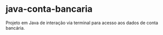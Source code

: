 # java-conta-bancaria
Projeto em Java de interação via terminal para acesso aos dados de conta bancária.
